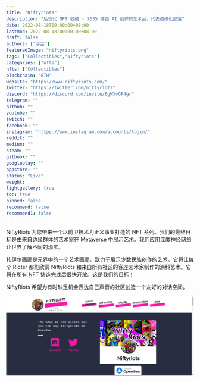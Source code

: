 ```yaml
---
title: "Niftyriots"
description: "后现代 NFT 收藏 - 7635 件由 AI 创作的艺术品，代表边缘化部落"
date: 2022-08-18T00:00:00+08:00
lastmod: 2022-08-18T00:00:00+08:00
draft: false
authors: ["浮尘"]
featuredImage: "niftyriots.png"
tags: ["Collectibles","Niftyriots"]
categories: ["nfts"]
nfts: ["Collectibles"]
blockchain: "ETH"
website: "https://www.niftyriots.com/"
twitter: "https://twitter.com/niftyriots"
discord: "https://discord.com/invite/6gWXvGF4gr"
telegram: ""
github: ""
youtube: ""
twitch: ""
facebook: ""
instagram: "https://www.instagram.com/accounts/login/"
reddit: ""
medium: ""
steam: ""
gitbook: ""
googleplay: ""
appstore: ""
status: "Live"
weight: 
lightgallery: true
toc: true
pinned: false
recommend: false
recommend1: false
---
```

NiftyRiots 为您带来一个以前卫技术为正义事业打造的 NFT 系列。我们的最终目标是由来自边缘群体的艺术家在 Metaverse 中展示艺术。我们应用深度神经网络让世界了解不同的现实。

扎伊尔画廊是元界中的一个艺术画廊，致力于展示少数民族创作的艺术。它将让每个 Rioter 都能欣赏 NiftyRiots 和来自所有社区的客座艺术家制作的涂料艺术。它将在所有 NFT 铸造完成后很快开放。这是我们的目标！

NiftyRiots 希望为有时缺乏机会表达自己声音的社区创造一个友好的对话空间。

![1](1464512.png)